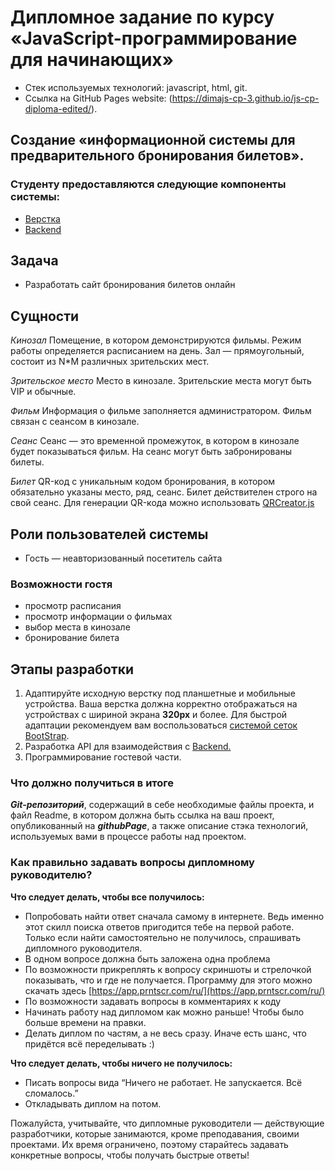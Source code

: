 # Дипломное задание по курсу «JavaScript-программирование для начинающих»

- Стек используемых технологий: javascript, html, git.
- Ссылка на GitHub Pages website: (https://dimajs-cp-3.github.io/js-cp-diploma-edited/).

## Создание «информационной системы для предварительного бронирования билетов».

### Студенту предоставляются следующие компоненты системы:

- [Верстка](./sources/layout.zip)
- [Backend](./md/backend.md)

## Задача

- Разработать сайт бронирования билетов онлайн

## Сущности

_Кинозал_ Помещение, в котором демонстрируются фильмы. Режим работы определяется расписанием на день. Зал — прямоугольный, состоит из N\*M различных зрительских мест.

_Зрительское место_ Место в кинозале. Зрительские места могут быть VIP и обычные.

_Фильм_ Информация о фильме заполняется администратором. Фильм связан с сеансом в кинозале.

_Сеанс_ Сеанс — это временной промежуток, в котором в кинозале будет показываться фильм. На сеанс могут быть забронированы билеты.

_Билет_ QR-код c уникальным кодом бронирования, в котором обязательно указаны место, ряд, сеанс. Билет действителен строго на свой сеанс. Для генерации QR-кода можно использовать [QRCreator.js](https://github.com/slesareva-gala/QR-Code)

## Роли пользователей системы

- Гость — неавторизованный посетитель сайта

### Возможности гостя

- просмотр расписания
- просмотр информации о фильмах
- выбор места в кинозале
- бронирование билета

## Этапы разработки

1.  Адаптируйте исходную верстку под планшетные и мобильные устройства.
    Ваша верстка должна корректно отображаться на устройствах с шириной экрана **320px** и более.
    Для быстрой адаптации рекомендуем вам воспользоваться [системой сеток BootStrap](https://getbootstrap.su/docs/5.0/layout/grid/).
2.  Разработка API для взаимодействия с [Backend.](./md/backend.md)
3.  Программирование гостевой части.

### Что должно получиться в итоге

**_Git-репозиторий_**, содержащий в себе необходимые файлы проекта, и файл Readme, в котором должна быть ссылка на ваш проект, опубликованный на **_githubPage_**, а также описание стэка технологий, используемых вами в процессе работы над проектом.

### Как правильно задавать вопросы дипломному руководителю?

**Что следует делать, чтобы все получилось:**

- Попробовать найти ответ сначала самому в интернете. Ведь именно этот скилл поиска ответов пригодится тебе на первой работе. Только если найти самостоятельно не получилось, спрашивать дипломного руководителя.
- В одном вопросе должна быть заложена одна проблема
- По возможности прикреплять к вопросу скриншоты и стрелочкой показывать, что и где не получается. Программу для этого можно скачать здесь [https://app.prntscr.com/ru/](https://app.prntscr.com/ru/)
- По возможности задавать вопросы в комментариях к коду
- Начинать работу над дипломом как можно раньше! Чтобы было больше времени на правки.
- Делать диплом по частям, а не весь сразу. Иначе есть шанс, что придётся всё переделывать :)

**Что следует делать, чтобы ничего не получилось:**

- Писать вопросы вида “Ничего не работает. Не запускается. Всё сломалось.”
- Откладывать диплом на потом.

Пожалуйста, учитывайте, что дипломные руководители — действующие разработчики, которые занимаются, кроме преподавания, своими проектами. Их время ограничено, поэтому старайтесь задавать конкретные вопросы, чтобы получать быстрые ответы!
